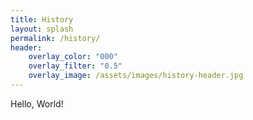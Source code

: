 ```yaml
---
title: History
layout: splash
permalink: /history/
header:
    overlay_color: "000"
    overlay_filter: "0.5"
    overlay_image: /assets/images/history-header.jpg
---
```


Hello, World!
